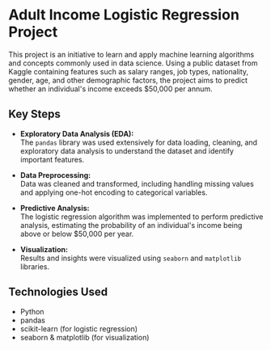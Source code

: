 # Adult Income Logistic Regression Project

This project is an initiative to learn and apply machine learning algorithms and concepts commonly used in data science. Using a public dataset from Kaggle containing features such as salary ranges, job types, nationality, gender, age, and other demographic factors, the project aims to predict whether an individual's income exceeds $50,000 per annum.

## Key Steps

- **Exploratory Data Analysis (EDA):**  
  The `pandas` library was used extensively for data loading, cleaning, and exploratory data analysis to understand the dataset and identify important features.

- **Data Preprocessing:**  
  Data was cleaned and transformed, including handling missing values and applying one-hot encoding to categorical variables.

- **Predictive Analysis:**  
  The logistic regression algorithm was implemented to perform predictive analysis, estimating the probability of an individual's income being above or below $50,000 per year.

- **Visualization:**  
  Results and insights were visualized using `seaborn` and `matplotlib` libraries.

## Technologies Used

- Python
- pandas
- scikit-learn (for logistic regression)
- seaborn & matplotlib (for visualization)
